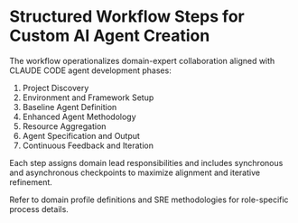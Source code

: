 # Structured Workflow Steps for Custom AI Agent Creation

The workflow operationalizes domain-expert collaboration aligned with CLAUDE CODE agent development phases:

1. Project Discovery  
2. Environment and Framework Setup  
3. Baseline Agent Definition  
4. Enhanced Agent Methodology  
5. Resource Aggregation  
6. Agent Specification and Output  
7. Continuous Feedback and Iteration  

Each step assigns domain lead responsibilities and includes synchronous and asynchronous checkpoints to maximize alignment and iterative refinement.

Refer to domain profile definitions and SRE methodologies for role-specific process details.
